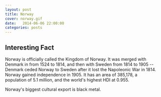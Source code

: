 ```yaml
---
layout: post
title: Norway
cover: norway.gif
date:   2014-06-06 22:00:00
categories: posts
---
```


## Interesting Fact

Norway is officially called the Kingdom of Norway. It was merged with Denmark in from 1524 to 1814, and then with Sweden from 1814 to 1905 -- Denmark ceded Norway to Sweden after it lost the Napoleonic War in 1814. Norway gained independence in 1905. It has an area of 385,178, a population of 5.1 million, and the world's highest HDI at 0.955. 

Norway's biggest cultural export is black metal. 